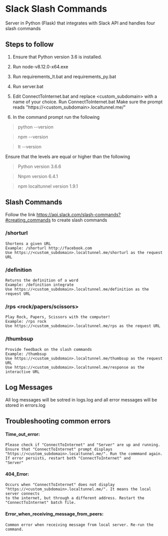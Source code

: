 # Slack Slash Commands

Server in Python (Flask) that integrates with Slack API and handles four slash commands

## Steps to follow

1. Ensure that Python version 3.6 is installed.
2. Run node-v8.12.0-x64.exe
3. Run requirements_lt.bat and requirements_py.bat
4. Run server.bat
5. Edit ConnectToInternet.bat and replace <custom_subdomain> with a name of your choice. Run ConnectToInternet.bat
	Make sure the prompt reads "https://<custom_subdomain>.localtunnel.me/"

6. In the command prompt run the following

> python --version

> npm --version

> lt --version

Ensure that the levels are equal or higher than the following

> Python version 3.6.6

> Nnpm version 6.4.1

> npm localtunnel version 1.9.1
	
## Slash Commands

Follow the link https://api.slack.com/slash-commands?#creating_commands to create slash commands

### /shorturl <Long URL>
	Shortens a given URL
	Example: /shorturl http://facebook.com
	Use https://<custom_subdomain>.localtunnel.me/shorturl as the request URL
	
### /definition <word>
	Returns the definition of a word
	Example: /definition integrate
	Use https://<custom_subdomain>.localtunnel.me/definition as the request URL
	
### /rps <rock/papers/scissors>
	Play Rock, Papers, Scissors with the computer!
	Example: /rps rock
	Use https://<custom_subdomain>.localtunnel.me/rps as the request URL
	
### /thumbsup
	Provide feedback on the slash commands
	Example: /thumbsup
	Use https://<custom_subdomain>.localtunnel.me/thumbsup as the request URL
	Use https://<custom_subdomain>.localtunnel.me/response as the interactive URL

## Log Messages

All log messages will be sotred in logs.log and all error messages will be stored in errors.log

## Troubleshooting common errors

#### Time_out_error:
	Please check if "ConnectToInternet" and "Server" are up and running. Ensure that "ConnectToInternet" prompt displays 
	"https://<custom_subdomain>.localtunnel.me/". Run the commmand again. If error persists, restart both "ConnectToInternet" and 
	"Server"
	
#### 404_Error:
	Occurs when "ConnectToInternet" does not display "https://<custom_subdomain>.localtunnel.me/". It means the local server connects
	to the internet, but through a different address. Restart the "ConnectToInternet" batch file.
	
#### Error_when_receiving_message_from_peers:
	Common error when receiving message from local server. Re-run the command.
	 
